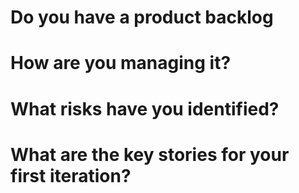 

# Do you have a product backlog

# How are you managing it?

# What risks have you identified?

# What are the key stories for your first iteration?
